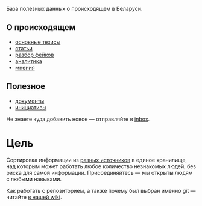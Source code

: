 База полезных данных о происходящем в Беларуси.

## О происходящем
- [основные тезисы](./theses)
- [статьи](./articles)
- [разбор фейков](./fakes)
- [аналитика](./articles/analytics)
- [мнения](./articles/opinions)

## Полезное

- [документы](./documents)
- [инициативы](./initiatives)

Не знаете куда добавить новое — отправляйте в [inbox](./inbox).

# Цель

Сортировка информации из [разных источников](./sources) в единое хранилище, над которым может работать любое количество незнакомых людей, без риска для самой информации. Присоединяйтесь — мы открыты людям с любыми навыками. 

Как работать с репозиторием, а также почему был выбран именно git — читайте [в нашей wiki](https://github.com/free-belarus/info/wiki).
